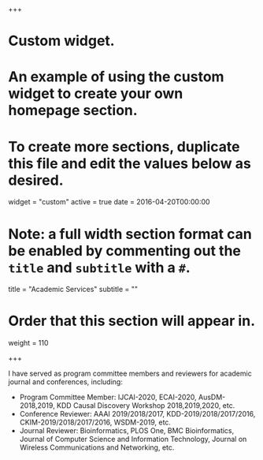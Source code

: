 +++
# Custom widget.
# An example of using the custom widget to create your own homepage section.
# To create more sections, duplicate this file and edit the values below as desired.
widget = "custom"
active = true
date = 2016-04-20T00:00:00

# Note: a full width section format can be enabled by commenting out the `title` and `subtitle` with a `#`.
title = "Academic Services"
subtitle = ""

# Order that this section will appear in.
weight = 110

+++

I have served as program committee members and reviewers for academic journal and conferences, including:
  - Program Committee Member: IJCAI-2020, ECAI-2020, AusDM-2018,2019, KDD Causal Discovery Workshop 2018,2019,2020, etc.
  - Conference Reviewer: AAAI 2019/2018/2017, KDD-2019/2018/2017/2016, CKIM-2019/2018/2017/2016, WSDM-2019, etc.
  - Journal Reviewer: Bioinformatics, PLOS One, BMC Bioinformatics, Journal of Computer Science and Information Technology, Journal on Wireless Communications and Networking, etc.
